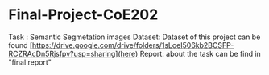# Final-Project-CoE202
Task : Semantic Segmetation images
Dataset: Dataset of this project can be found [https://drive.google.com/drive/folders/1sLoeI506kb2BCSFP-RCZRAcDn5Rjsfpv?usp=sharing](here)
Report: about the task can be find in "final report"
